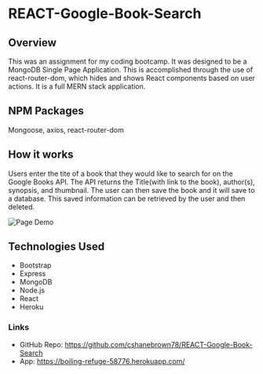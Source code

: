 # REACT-Google-Book-Search

## Overview
This was an assignment for my coding bootcamp.  It was designed to be a MongoDB Single Page Application.  This is accomplished through the use of react-router-dom, which hides and shows React components based on user actions.  It is a full MERN stack application.

## NPM Packages
Mongoose, axios, react-router-dom

## How it works
Users enter the tite of a book that they would like to search for on the Google Books API.  The API returns the Title(with link to the book), author(s), synopsis, and thumbnail.  The user can then save the book and it will save to a database.  This saved information can be retrieved by the user and then deleted.

![Page Demo](assets/booksearch.gif)

## Technologies Used
* Bootstrap
* Express
* MongoDB
* Node.js
* React
* Heroku

 ### Links
 * GitHub Repo: https://github.com/cshanebrown78/REACT-Google-Book-Search
 * App: https://boiling-refuge-58776.herokuapp.com/
